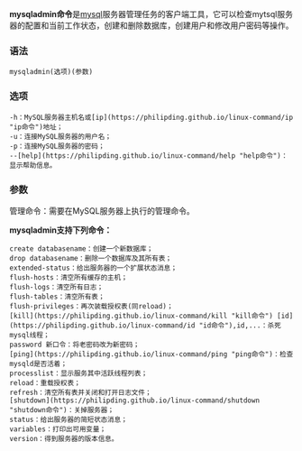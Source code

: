 **mysqladmin命令**是[mysql](https://philipding.github.io/linux-command/mysql "mysql命令")服务器管理任务的客户端工具，它可以检查mytsql服务器的配置和当前工作状态，创建和删除数据库，创建用户和修改用户密码等操作。

### 语法  

```
mysqladmin(选项)(参数)
```

### 选项  

```
-h：MySQL服务器主机名或[ip](https://philipding.github.io/linux-command/ip "ip命令")地址；
-u：连接MySQL服务器的用户名；
-p：连接MySQL服务器的密码；
--[help](https://philipding.github.io/linux-command/help "help命令")：显示帮助信息。
```

### 参数  

管理命令：需要在MySQL服务器上执行的管理命令。

**mysqladmin支持下列命令：**

```
create databasename：创建一个新数据库；
drop databasename：删除一个数据库及其所有表；
extended-status：给出服务器的一个扩展状态消息；
flush-hosts：清空所有缓存的主机；
flush-logs：清空所有日志；
flush-tables：清空所有表；
flush-privileges：再次装载授权表(同reload)；
[kill](https://philipding.github.io/linux-command/kill "kill命令") [id](https://philipding.github.io/linux-command/id "id命令"),id,...：杀死mysql线程；
password 新口令：将老密码改为新密码；
[ping](https://philipding.github.io/linux-command/ping "ping命令")：检查mysqld是否活着；
processlist：显示服务其中活跃线程列表；
reload：重载授权表；
refresh：清空所有表并关闭和打开日志文件；
[shutdown](https://philipding.github.io/linux-command/shutdown "shutdown命令")：关掉服务器；
status：给出服务器的简短状态消息；
variables：打印出可用变量；
version：得到服务器的版本信息。
```